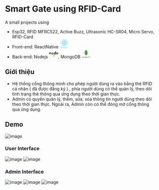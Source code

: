 # Smart Gate using RFID-Card 
A small projects using 
- Esp32, RFID MFRC522, Active Buzz, Ultrasonic HC-SR04, Micro Servo, RFID-Card
- Front-end: ReactNative <img src="https://raw.githubusercontent.com/devicons/devicon/master/icons/react/react-original-wordmark.svg" alt="react" width="30" height="30"/>
- Back-end: Nodejs <img src="https://raw.githubusercontent.com/devicons/devicon/master/icons/nodejs/nodejs-original-wordmark.svg" alt="nodejs" width="30" height="30"/>, MongoDB  <img src="https://raw.githubusercontent.com/devicons/devicon/master/icons/mongodb/mongodb-original-wordmark.svg" alt="javascript" width="30" height="30"/>
  
## Giới thiệu
- Hệ thống cổng thông minh cho phép người dùng ra vào bằng thẻ RFID cá nhân ( đã được đăng ký ) , phía người dùng có thể quản lý, theo dõi tình trạng thẻ thông qua ứng dụng theo thời gian thực. 
- Admin có quyền quản lý, thêm, sửa, xóa thông tin người dùng theo dõi theo thời gian thực.
Ngoài ra, Admin còn có thể đóng mở cổng thông qua ứng dụng.

## Demo
![image](https://github.com/user-attachments/assets/29041999-c630-44ba-916f-c97e0a63e069) 


### User Interface
![image](https://github.com/user-attachments/assets/440fbc45-d2bc-4cb4-82e5-a10ee8f2e7ed)
![image](https://github.com/user-attachments/assets/3635072f-dbe3-498b-9027-34c93ef473ed)



### Admin Interface
![image](https://github.com/user-attachments/assets/caf40612-340f-45f5-9cc2-504089c42346)
![image](https://github.com/user-attachments/assets/54c1f848-abd9-4465-a86b-628dc4245944)
![image](https://github.com/user-attachments/assets/cd9b68bc-85f7-40e4-9b77-622b4827daf3)




